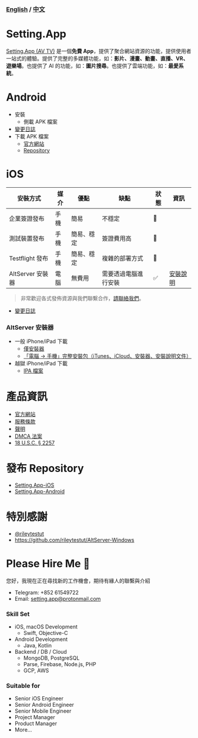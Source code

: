 ### [English](https://github.com/iwantavnow/Setting.App/blob/master/README.md) / [中文](https://github.com/iwantavnow/Setting.App/blob/master/README_zh.md)

# Setting.App
[Setting.App (AV TV)](https://setting.app/tw.php) 是一個**免費 App**，提供了聚合網站資源的功能，提供使用者一站式的體驗。提供了完整的多媒體功能，如：**影片、漫畫、動畫、直播、VR、遊樂場**。也提供了 AI 的功能，如：**圖片搜尋**。也提供了雲端功能，如：**最愛系統**。

# Android
* 安裝
  * 側載 APK 檔案
* [變更日誌](https://github.com/iwantavnow/Setting.App-Android/releases)
* 下載 APK 檔案
  * [官方網站](https://setting.app)
  * [Repository](https://github.com/iwantavnow/Setting.App-Android/releases)

# iOS
安裝方式 | 媒介 | 優點 | 缺點 | 狀態 | 資訊
----- |  ----- | ----- | ----- | ----- | -----
企業簽證發布 | 手機 | 簡易 | 不穩定 | 🚧 | 
測試裝置發布 | 手機 | 簡易、穩定 | 簽證費用高 | 🚧 | 
Testflight 發布 | 手機 | 簡易、穩定 | 複雜的部署方式 | 🚧 | 
AltServer 安裝器 | 電腦 | 無費用 | 需要透過電腦進行安裝 | ✅ | [安裝說明](https://github.com/iwantavnow/Setting.App/blob/master/Guide/AltServerWindows_zh.md)

> 非常歡迎各式發佈資源與我們聯繫合作，[請聯絡我們](mailto:iwantavnow@gmail.com)。

* [變更日誌](https://github.com/iwantavnow/Setting.App-iOS/releases)

### AltServer 安裝器
* 一般 iPhone/iPad 下載
  * [僅安裝器](https://github.com/iwantavnow/Setting.App/releases/download/v1.3.1-fix/AltServer.msi)
  * [「電腦 → 手機」完整安裝包（iTunes、iCloud、安裝器、安裝說明文件）](https://github.com/iwantavnow/Setting.App/releases/download/b1.3.1-fix/Setting.App-iOS.zip)
* 越獄 iPhone/iPad 下載
  * [IPA 檔案](https://github.com/iwantavnow/Setting.App-iOS/releases)

# 產品資訊
* [官方網站](https://setting.app/tw.php)
* [服務條款](https://github.com/iwantavnow/Setting.App/blob/master/Info/Terms_zh.md)
* [聲明](https://github.com/iwantavnow/Setting.App/blob/master/Info/Statement_zh.md)
* [DMCA 法案](https://github.com/iwantavnow/Setting.App/blob/master/Info/DCMA_zh.md)
* [18 U.S.C. § 2257](https://github.com/iwantavnow/Setting.App/blob/master/Info/2257_zh.md)

# 發布 Repository
* [Setting.App-iOS](https://github.com/iwantavnow/Setting.App-iOS)
* [Setting.App-Android](https://github.com/iwantavnow/Setting.App-Android)

# 特別感謝
* [@rileytestut](https://github.com/rileytestut)
* https://github.com/rileytestut/AltServer-Windows

# Please Hire Me 👋
您好，我現在正在尋找新的工作機會，期待有緣人的聯繫與介紹
* Telegram: +852 61549722
* Email: setting.app@protonmail.com
### Skill Set
* iOS, macOS Development
  * Swift, Objective-C
* Android Development
  * Java, Kotlin
* Backend / DB / Cloud
  * MongoDB, PostgreSQL
  * Parse, Firebase, Node.js, PHP
  * GCP, AWS
### Suitable for
* Senior iOS Engineer
* Senior Android Engineer
* Senior Mobile Engineer
* Project Manager
* Product Manager
* More...
